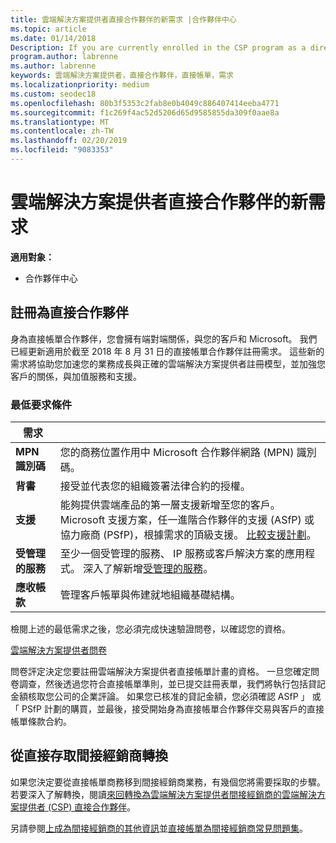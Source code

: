 ```yaml
---
title: 雲端解決方案提供者直接合作夥伴的新需求 |合作夥伴中心
ms.topic: article
ms.date: 01/14/2018
Description: If you are currently enrolled in the CSP program as a direct partner, you should prepare to meet these updated support and services requirements.
program.author: labrenne
ms.author: labrenne
keywords: 雲端解決方案提供者，直接合作夥伴，直接帳單，需求
ms.localizationpriority: medium
ms.custom: seodec18
ms.openlocfilehash: 80b3f5353c2fab8e0b4049c886407414eeba4771
ms.sourcegitcommit: f1c269f4ac52d5206d65d9585855da309f0aae8a
ms.translationtype: MT
ms.contentlocale: zh-TW
ms.lasthandoff: 02/20/2019
ms.locfileid: "9083353"
---
```

# <a name="csp-direct-partner-new-requirements"></a>雲端解決方案提供者直接合作夥伴的新需求

**適用對象：**

- 合作夥伴中心

## <a name="enroll-as-a-direct-partner"></a>註冊為直接合作夥伴

身為直接帳單合作夥伴，您會擁有端對端關係，與您的客戶和 Microsoft。 我們已經更新適用於截至 2018 年 8 月 31 日的直接帳單合作夥伴註冊需求。 這些新的需求將協助您加速您的業務成長與正確的雲端解決方案提供者註冊模型，並加強您客戶的關係，與加值服務和支援。 

### <a name="minimum-requirements"></a>最低要求條件

|**需求**|                             |
|--------------------------------|--------------------------------------------------------------|
|**MPN 識別碼**   |您的商務位置作用中 Microsoft 合作夥伴網路 (MPN) 識別碼。   |
|**背書**   |接受並代表您的組織簽署法律合約的授權。|
|**支援**  |能夠提供雲端產品的第一層支援新增至您的客戶。 Microsoft 支援方案，任一進階合作夥伴的支援 (ASfP) 或協力廠商 (PSfP)，根據需求的頂級支援。 [比較支援計劃](https://partner.microsoft.com/en-US/support/partnersupport)。 |
|**受管理的服務**   |至少一個受管理的服務、 IP 服務或客戶解決方案的應用程式。 深入了解新增[受管理的服務](https://partner.microsoft.com/en-US/business-opportunities/managed-services-provider)。|
|**應收帳款** |管理客戶帳單與佈建就地組織基礎結構。 

檢閱上述的最低需求之後，您必須完成快速驗證問卷，以確認您的資格。 

[雲端解決方案提供者問卷](https://partner.microsoft.com/cloud-solution-provider/assessment)

問卷評定決定您要註冊雲端解決方案提供者直接帳單計畫的資格。 一旦您確定問卷調查，然後透過您符合直接帳單準則，並已提交註冊表單，我們將執行包括貸記金額核取您公司的企業評論。 如果您已核准的貸記金額，您必須確認 ASfP 」 或 「 PSfP 計劃的購買，並最後，接受開始身為直接帳單合作夥伴交易與客戶的直接帳單條款合約。

## <a name="transition-from-direct-to-indirect-reseller"></a>從直接存取間接經銷商轉換

如果您決定要從直接帳單商務移到間接經銷商業務，有幾個您將需要採取的步驟。 若要深入了解轉換，閱讀[來回轉換為雲端解決方案提供者間接經銷商的雲端解決方案提供者 (CSP) 直接合作夥伴](transition-direct-to-indirect.md)。 

另請參閱[上成為間接經銷商的其他資訊](https://assetsprod.microsoft.com/csp-directbill-to-indirect-transition.pdf)並[直接帳單為間接經銷商常見問題集](http://assetsprod.microsoft.com/mpn/direct-bill-partner-faq.pdf)。